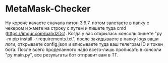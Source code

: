 # MetaMask-Checker

Ну короче качаете сначала питон 3.9.7, потом залетаете в папку с чекером и жмете на строку с путем и пишете туда cmd (https://imgur.com/uahdzDc).
Когда у вас открылась консоль пишете "py -m pip install -r requirements.txt", после закидываете в папку logs ваши логи, открываете config.json и вписываете туда ваш телеграм ID и токен бота.
После всего проделанного надо всего-лишь прописать в консоли "py main.py", все результаты бот отправит вам в ТГ.
